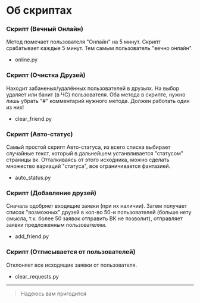 # Об скриптах
### Скрипт (Вечный Онлайн)
Метод помечает пользователя "Онлайн" на 5 минут. Скрипт срабатывает каждые 5 минут. Тем самым пользователь "вечно онлайн".
+ online.py
### Скрипт (Очистка Друзей)
Находит забаненых/удалённых пользователей в друзьях. На выбор удаляет или банит (в ЧС) пользователя. Оба метода в скрипте, нужно лишь убрать "#" комментарий нужного метода. Должен работать один из них!
+ clear_friend.py
### Скрипт (Авто-статус)
Самый простой скрипт Авто-статуса, из всего списка выбирает случайные текст, который в дальнейшем устанвливается "статусом" страницы вк.
Отталкиваясь от этого исходника, можно сделать множество вариаций "статуса", все ограничивается фантазией.
+ auto_status.py
### Скрипт (Добавление друзей)
Сначала одобряет входящие заявки  (при их наличии). Затем получает список "возможных" друзей в кол-во 50-и пользователей (больше нету смысла, т.к. более 50 заявок отправить ВК не позволит), отправляет заявки предложенным пользователям.
+ add_friend.py
### Скрипт (Отписывается от пользователей)
Отклоняет все исходящие заявки от пользователя.
+ clear_requests.py
---

> Надеюсь вам пригодится
